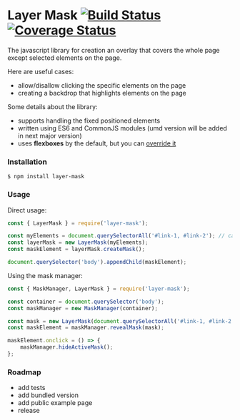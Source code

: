 Layer Mask [![Build Status](https://travis-ci.org/cawabunga/layer-mask.svg?branch=master)](https://travis-ci.org/cawabunga/layer-mask) [![Coverage Status](https://coveralls.io/repos/cawabunga/layer-mask/badge.svg?branch=master)](https://coveralls.io/r/cawabunga/layer-mask?branch=master)
===

The javascript library for creation an overlay that covers the whole page except selected elements on the page. 

Here are useful cases: 
- allow/disallow clicking the specific elements on the page
- creating a backdrop that highlights elements on the page

Some details about the library:
- supports handling the fixed positioned elements
- written using ES6 and CommonJS modules (umd version will be added in next major version)
- uses **flexboxes** by the default, but you can [override it](src/mask.css)

### Installation
`$ npm install layer-mask`

### Usage
Direct usage:
```javascript
const { LayerMask } = require('layer-mask');

const myElements = document.querySelectorAll('#link-1, #link-2'); // can be passed multiple elements at one time
const layerMask = new LayerMask(myElements);
const maskElement = layerMask.createMask();

document.querySelector('body').appendChild(maskElement);
```

Using the mask manager:
```javascript
const { MaskManager, LayerMask } = require('layer-mask');

const container = document.querySelector('body');
const maskManager = new MaskManager(container);

const mask = new LayerMask(document.querySelectorAll('#link-1, #link-2'));
const maskElement = maskManager.revealMask(mask);

maskElement.onclick = () => {
    maskManager.hideActiveMask();
};
```

### Roadmap
- add tests
- add bundled version
- add public example page
- release
